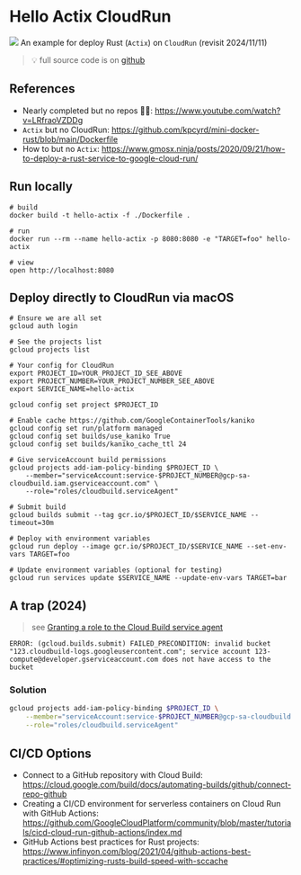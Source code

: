# Hello Actix CloudRun

![](/assets/kat.png) <span class="speech-bubble">An example for deploy Rust (`Actix`) on `CloudRun` (revisit 2024/11/11)</span>

> 💡 full source code is on [<i id="git-repository-button" class="fa fa-github"></i> github](https://github.com/katopz/hello-rust-actix-cloudrun)

## References

- Nearly completed but no repos 🤷‍♂️: https://www.youtube.com/watch?v=LRfraoVZDDg
- `Actix` but no CloudRun: https://github.com/kpcyrd/mini-docker-rust/blob/main/Dockerfile
- How to but no `Actix`: https://www.gmosx.ninja/posts/2020/09/21/how-to-deploy-a-rust-service-to-google-cloud-run/

## Run locally

```shell
# build
docker build -t hello-actix -f ./Dockerfile .

# run
docker run --rm --name hello-actix -p 8080:8080 -e "TARGET=foo" hello-actix

# view
open http://localhost:8080
```

## Deploy directly to CloudRun via macOS

```shell
# Ensure we are all set
gcloud auth login

# See the projects list
gcloud projects list

# Your config for CloudRun
export PROJECT_ID=YOUR_PROJECT_ID_SEE_ABOVE
export PROJECT_NUMBER=YOUR_PROJECT_NUMBER_SEE_ABOVE
export SERVICE_NAME=hello-actix

gcloud config set project $PROJECT_ID

# Enable cache https://github.com/GoogleContainerTools/kaniko
gcloud config set run/platform managed
gcloud config set builds/use_kaniko True
gcloud config set builds/kaniko_cache_ttl 24

# Give serviceAccount build permissions
gcloud projects add-iam-policy-binding $PROJECT_ID \
    --member="serviceAccount:service-$PROJECT_NUMBER@gcp-sa-cloudbuild.iam.gserviceaccount.com" \
    --role="roles/cloudbuild.serviceAgent"

# Submit build
gcloud builds submit --tag gcr.io/$PROJECT_ID/$SERVICE_NAME --timeout=30m

# Deploy with environment variables
gcloud run deploy --image gcr.io/$PROJECT_ID/$SERVICE_NAME --set-env-vars TARGET=foo

# Update environment variables (optional for testing)
gcloud run services update $SERVICE_NAME --update-env-vars TARGET=bar
```

## A trap (2024)

> see [Granting a role to the Cloud Build service agent](https://cloud.google.com/build/docs/securing-builds/configure-access-for-cloud-build-service-account#gcloud)

```
ERROR: (gcloud.builds.submit) FAILED_PRECONDITION: invalid bucket "123.cloudbuild-logs.googleusercontent.com"; service account 123-compute@developer.gserviceaccount.com does not have access to the bucket
```

### Solution

```bash
gcloud projects add-iam-policy-binding $PROJECT_ID \
    --member="serviceAccount:service-$PROJECT_NUMBER@gcp-sa-cloudbuild.iam.gserviceaccount.com" \
    --role="roles/cloudbuild.serviceAgent"
```

## CI/CD Options

- Connect to a GitHub repository with Cloud Build: https://cloud.google.com/build/docs/automating-builds/github/connect-repo-github
- Creating a CI/CD environment for serverless containers on Cloud Run with GitHub Actions: https://github.com/GoogleCloudPlatform/community/blob/master/tutorials/cicd-cloud-run-github-actions/index.md
- GitHub Actions best practices for Rust projects: https://www.infinyon.com/blog/2021/04/github-actions-best-practices/#optimizing-rusts-build-speed-with-sccache
